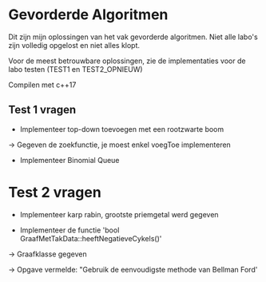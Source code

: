 
# Gevorderde Algoritmen

Dit zijn mijn oplossingen van het vak gevorderde algoritmen. Niet alle labo's zijn volledig opgelost en niet alles klopt.

Voor de meest betrouwbare oplossingen, zie de implementaties voor de labo testen (TEST1 en TEST2_OPNIEUW)

Compilen met c++17

## Test 1 vragen
* Implementeer top-down toevoegen met een rootzwarte boom

-> Gegeven de zoekfunctie, je moest enkel voegToe implementeren

* Implementeer Binomial Queue

# Test 2 vragen
* Implementeer karp rabin, grootste priemgetal werd gegeven


* Implementeer de functie 'bool GraafMetTakData::heeftNegatieveCykels()'

-> Graafklasse gegeven

-> Opgave vermelde: "Gebruik de eenvoudigste methode van Bellman Ford'
